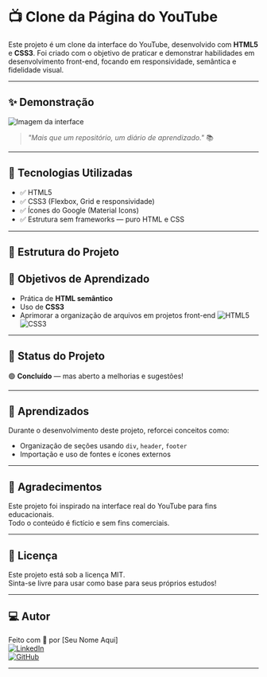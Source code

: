 # 📺 Clone da Página do YouTube

Este projeto é um clone da interface do YouTube, desenvolvido com **HTML5** e **CSS3**. Foi criado com o objetivo de praticar e demonstrar habilidades em desenvolvimento front-end, focando em responsividade, semântica e fidelidade visual.

---

## ✨ Demonstração

![Imagem da interface](./assets/youtube-clone-preview.png)

> _"Mais que um repositório, um diário de aprendizado."_ 📚

---

## 🚀 Tecnologias Utilizadas

- ✅ HTML5
- ✅ CSS3 (Flexbox, Grid e responsividade)
- ✅ Ícones do Google (Material Icons)
- ✅ Estrutura sem frameworks — puro HTML e CSS

---

## 📂 Estrutura do Projeto



## 🎯 Objetivos de Aprendizado

- Prática de **HTML semântico**
- Uso de **CSS3**
- Aprimorar a organização de arquivos em projetos front-end
![HTML5](https://img.shields.io/badge/html5-%23E34F26.svg?style=for-the-badge&logo=html5&logoColor=white) ![CSS3](https://img.shields.io/badge/css3-%231572B6.svg?style=for-the-badge&logo=css3&logoColor=white)

---

## 📌 Status do Projeto

🟢 **Concluído** — mas aberto a melhorias e sugestões!

---

## 🧠 Aprendizados

Durante o desenvolvimento deste projeto, reforcei conceitos como:

- Organização de seções usando `div`, `header`, `footer`
- Importação e uso de fontes e ícones externos

---

## 🙌 Agradecimentos

Este projeto foi inspirado na interface real do YouTube para fins educacionais.  
Todo o conteúdo é fictício e sem fins comerciais.

---

## 📎 Licença

Este projeto está sob a licença MIT.  
Sinta-se livre para usar como base para seus próprios estudos!

---

## 💻 Autor

Feito com 💙 por [Seu Nome Aqui]  
[![LinkedIn](https://img.shields.io/badge/LinkedIn-000?style=for-the-badge&logo=linkedin&logoColor=0E76A8)](https://www.linkedin.com/in/samira-santos-92364911a/)  
[![GitHub](https://img.shields.io/badge/GitHub-000?style=for-the-badge&logo=github&logoColor=white)](https://github.com/seu-usuario)

---
